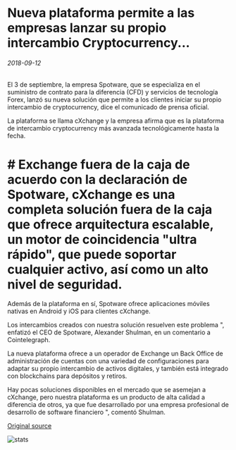 # Nueva plataforma permite a las empresas lanzar su propio intercambio Cryptocurrency...

###### 2018-09-12

El 3 de septiembre, la empresa Spotware, que se especializa en el suministro de contrato para la diferencia (CFD) y servicios de tecnología Forex, lanzó su nueva solución que permite a los clientes iniciar su propio intercambio de cryptocurrency, dice el comunicado de prensa oficial.

La plataforma se llama cXchange y la empresa afirma que es la plataforma de intercambio cryptocurrency más avanzada tecnológicamente hasta la fecha.

# # Exchange fuera de la caja de acuerdo con la declaración de Spotware, cXchange es una completa solución fuera de la caja que ofrece arquitectura escalable, un motor de coincidencia "ultra rápido", que puede soportar cualquier activo, así como un alto nivel de seguridad.

Además de la plataforma en sí, Spotware ofrece aplicaciones móviles nativas en Android y iOS para clientes cXchange.

Los intercambios creados con nuestra solución resuelven este problema ", enfatizó el CEO de Spotware, Alexander Shulman, en un comentario a Cointelegraph.

La nueva plataforma ofrece a un operador de Exchange un Back Office de administración de cuentas con una variedad de configuraciones para adaptar su propio intercambio de activos digitales, y también está integrado con blockchains para depósitos y retiros.

Hay pocas soluciones disponibles en el mercado que se asemejan a cXchange, pero nuestra plataforma es un producto de alta calidad a diferencia de otros, ya que fue desarrollado por una empresa profesional de desarrollo de software financiero ", comentó Shulman.

[Original source](https://cointelegraph.com/news/new-platform-allows-businesses-to-launch-their-own-cryptocurrency-exchange)

![stats](https://c.statcounter.com/11760860/0/a89fa40b/1/ "stats")